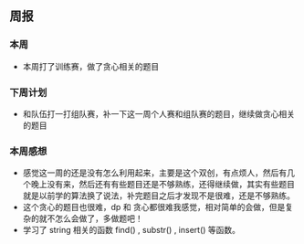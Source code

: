 ## 周报

### 本周
- 本周打了训练赛，做了贪心相关的题目
### 下周计划
- 和队伍打一打组队赛，补一下这一周个人赛和组队赛的题目，继续做贪心相关的题目
### 本周感想
- 感觉这一周的还是没有怎么利用起来，主要是这个双创，有点烦人，然后有几个晚上没有来，然后还有有些题目还是不够熟练，还得继续做，其实有些题目就是以前学的算法换了说法，补完题目之后才发现不是很难，还是不够熟练。
- 这个贪心的题目也很难，dp 和 贪心都很难我感觉，相对简单的会做，但是复杂的就不怎么会做了，多做题吧！
- 学习了 string 相关的函数 find() , substr() , insert() 等函数。
